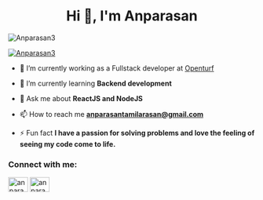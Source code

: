 <h1 align="center">Hi 👋, I'm Anparasan</h1>
<p align="left"> <img src="https://komarev.com/ghpvc/?username=Anparasan3&label=Profile%20views&color=0e75b6&style=flat" alt="Anparasan3" /> </p>

<p align="left"> <a href="https://github.com/ryo-ma/github-profile-trophy"><img src="https://github-profile-trophy.vercel.app/?username=Anparasan3" alt="Anparasan3" /></a> </p>

<!--- 
- 👋 Hi, I’m Anparasan, 
--->

- 🔭 I’m currently working as a Fullstack developer at [Openturf](https://www.openturf.in/)

- 🌱 I’m currently learning **Backend development**

- 💬 Ask me about **ReactJS and NodeJS**

- 📫 How to reach me **anparasantamilarasan@gmail.com**

- ⚡ Fun fact **I have a passion for solving problems and love the feeling of seeing my code come to life.**

<h3 align="left">Connect with me:</h3>
<p align="left">
<a href="https://www.linkedin.com/in/anparasan-t-52a954219/" target="blank"><img align="center" src="https://raw.githubusercontent.com/rahuldkjain/github-profile-readme-generator/master/src/images/icons/Social/linked-in-alt.svg" alt="anparasan" height="30" width="40" /></a>
<a href="https://www.instagram.com/anpu_tamilan/" target="blank"><img align="center" src="https://raw.githubusercontent.com/rahuldkjain/github-profile-readme-generator/master/src/images/icons/Social/instagram.svg" alt="anparasan" height="30" width="40" /></a>
</p>

<!---
Anparasan3/Anparasan3 is a ✨ special ✨ repository because its `README.md` (this file) appears on your GitHub profile.
You can click the Preview link to take a look at your changes.
--->
